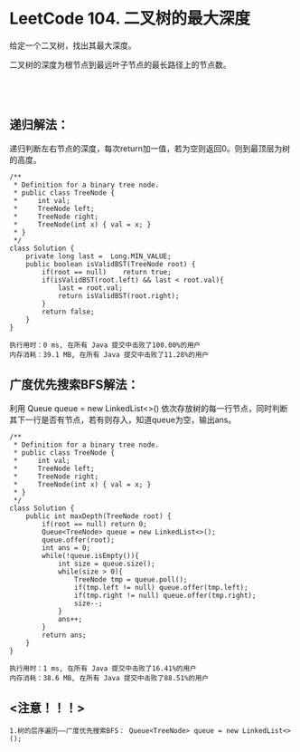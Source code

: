 #    LeetCode 104. 二叉树的最大深度

给定一个二叉树，找出其最大深度。</br>

二叉树的深度为根节点到最远叶子节点的最长路径上的节点数。</br>
</br></br></br>

##   递归解法：
递归判断左右节点的深度，每次return加一值，若为空则返回0。则到最顶层为树的高度。</br>
```
/**
 * Definition for a binary tree node.
 * public class TreeNode {
 *     int val;
 *     TreeNode left;
 *     TreeNode right;
 *     TreeNode(int x) { val = x; }
 * }
 */
class Solution {
    private long last =  Long.MIN_VALUE;
    public boolean isValidBST(TreeNode root) {
        if(root == null)    return true;
        if(isValidBST(root.left) && last < root.val){
            last = root.val;
            return isValidBST(root.right);
        }
        return false;
    }
}
```
```
执行用时：0 ms, 在所有 Java 提交中击败了100.00%的用户
内存消耗：39.1 MB, 在所有 Java 提交中击败了11.28%的用户
```

##    广度优先搜索BFS解法：
利用 Queue<TreeNode> queue = new LinkedList<>() 依次存放树的每一行节点，同时判断其下一行是否有节点，若有则存入，知道queue为空，输出ans。</br>
```
/**
 * Definition for a binary tree node.
 * public class TreeNode {
 *     int val;
 *     TreeNode left;
 *     TreeNode right;
 *     TreeNode(int x) { val = x; }
 * }
 */
class Solution {
    public int maxDepth(TreeNode root) {
        if(root == null) return 0;
        Queue<TreeNode> queue = new LinkedList<>();
        queue.offer(root);
        int ans = 0;
        while(!queue.isEmpty()){
            int size = queue.size();
            while(size > 0){
                TreeNode tmp = queue.poll();
                if(tmp.left != null) queue.offer(tmp.left);
                if(tmp.right != null) queue.offer(tmp.right);
                size--;
            }
            ans++;
        }
        return ans;
    }
}
```
```
执行用时：1 ms, 在所有 Java 提交中击败了16.41%的用户
内存消耗：38.6 MB, 在所有 Java 提交中击败了88.51%的用户
```

## <注意！！！>
```
1.树的层序遍历——广度优先搜索BFS： Queue<TreeNode> queue = new LinkedList<>();
```
